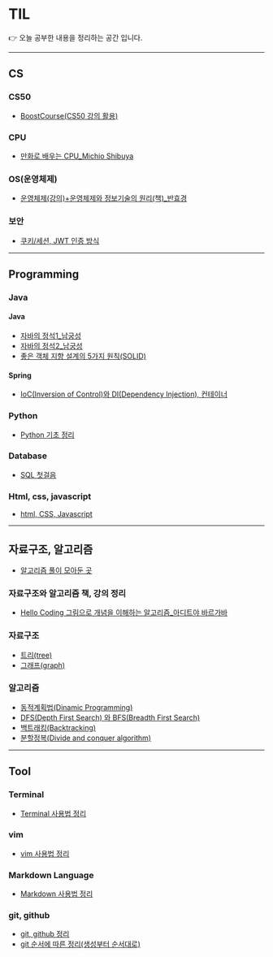 # TIL
👉 오늘 공부한 내용을 정리하는 공간 입니다.
  
-------------
  
## CS

### **CS50**
- [BoostCourse(CS50 강의 활용)](CS50/cs50.md)

### **CPU**
- [만화로 배우는 CPU_Michio Shibuya](CPU/cpu.md)

### **OS(운영체제)**
- [운영체제(강의)+운영체제와 정보기술의 원리(책)_반효경](OS/OS.md) 

### **보안**
- [쿠키/세션, JWT 인증 방식](security/쿠키세션JWT.md)  
  
----
  
## Programming

### **Java**
#### Java 
- [자바의 정석1_남궁성](Java/자바의정석1/자바의정석_남궁성.md)
- [자바의 정석2_남궁성](Java/자바의정석2/자바의정석_남궁성.md)
- [좋은 객체 지향 설계의 5가지 원칙(SOLID)](Java/Spring/SOLID.md)
#### Spring
- [IoC(Inversion of Control)와 DI(Dependency Injection), 컨테이너](Java/Spring/IoC_DI.md)

### **Python**
- [Python 기초 정리](Python/python.py) 

### **Database**
- [SQL 첫걸음](Database/SQL첫걸음.md)

### **Html, css, javascript**
- [html, CSS, Javascript](HtmlCssJs/htmlcssjs.md)
  
----
  
## 자료구조, 알고리즘
- [알고리즘 풀이 모아둔 곳](https://github.com/beadoer1/algorithm)

### **자료구조와 알고리즘 책, 강의 정리**
- [Hello Coding 그림으로 개념을 이해하는 알고리즘_아디트야 바르가바](Algorithm/book_lecture/HelloCodingAlg.md)

### **자료구조**
- [트리(tree)](Algorithm/structure/tree.md)
- [그래프(graph)](Algorithm/structure/graph.md)

### **알고리즘**
- [동적계획법(Dinamic Programming)](Algorithm/algorithm/dinamic_programming.md)
- [DFS(Depth First Search) 와 BFS(Breadth First Search)](Algorithm/algorithm/DFS_BFS.md)
- [백트래킹(Backtracking)]()
- [분할정복(Divide and conquer algorithm)]()  
  
----
  
## Tool

### **Terminal**
- [Terminal 사용법 정리](Tool/terminal.md)

### **vim**
- [vim 사용법 정리](Tool/vimtutorial.md)

### **Markdown Language**
- [Markdown 사용법 정리](Tool/markdown.md)

### **git, github**
- [git, github 정리](Tool/git.md)
- [git 순서에 따른 정리(생성부터 순서대로)](https://github.com/beadoer1/gitprac)
